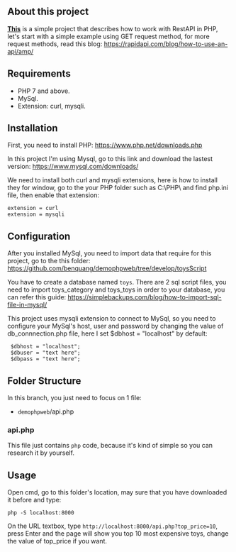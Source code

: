 ## About this project
**[This](https://github.com/benquang/demophpweb/tree/develop)** is a simple project that describes how to work with RestAPI in PHP, let's start with a simple example using GET request method, for more request methods, read this blog: https://rapidapi.com/blog/how-to-use-an-api/amp/

## Requirements
- PHP 7 and above.
- MySql.
- Extension: curl, mysqli.

## Installation
First, you need to install PHP: https://www.php.net/downloads.php

In this project I'm using Mysql, go to this link and download the lastest version: https://www.mysql.com/downloads/

We need to install both curl and mysqli extensions, here is how to install they for window, go to the your PHP folder such as C:\PHP\ and find php.ini file, then enable that extension:
```
extension = curl
extension = mysqli
```
## Configuration
After you installed MySql, you need to import data that require for this project, go to the this folder: 
https://github.com/benquang/demophpweb/tree/develop/toysScript

You have to create a database named `toys`.
There are 2 sql script files, you need to import toys_category and toys_toys in order to your database, you can refer this guide: https://simplebackups.com/blog/how-to-import-sql-file-in-mysql/

This project uses mysqli extension to connect to MySql, so you need to configure your MySql's host, user and password by changing the value of db_connnection.php file, here I set $dbhost = "localhost" by default:
```
 $dbhost = "localhost";
 $dbuser = "text here";
 $dbpass = "text here";
```

## Folder Structure
In this branch, you just need to focus on 1 file:
- `demophpweb`/api.php

### api.php
This file just contains `php` code, because it's kind of simple so you can research it by yourself.

## Usage
Open cmd, go to this folder's location, may sure that you have downloaded it before and type:
```
php -S localhost:8000
```
On the URL textbox, type `http://localhost:8000/api.php?top_price=10`, press Enter and the page will show you top 10 most expensive toys, change the value of top_price if you want.
